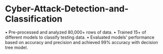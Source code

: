 # Cyber-Attack-Detection-and-Classification
•	Pre-processed and analyzed 80,000+ rows of data.
•	Trained 15+ of different models to classify testing data.
•	Evaluated models' performance based on accuracy and precision and achieved 99% accuracy with decision tree model.
